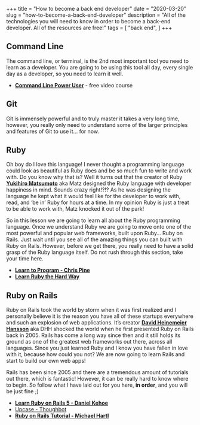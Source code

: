 +++
title = "How to become a back end developer"
date = "2020-03-20"
slug = "how-to-become-a-back-end-developer"
description = "All of the technologies you will need to know in order to become a back-end developer. All of the resources are free!"
tags = [
    "back end",
]
+++

## Command Line

The command line, or terminal, is the 2nd most important tool you need to learn as a developer. You are going to be using this tool all day, every single day as a developer, so you need to learn it well.

- [**Command Line Power User**](https://commandlinepoweruser.com/) - free video course

## Git

Git is immensely powerful and to truly master it takes a very long time, however, you really only need to understand some of the larger principles and features of Git to use it... for now.

## Ruby

Oh boy do I love this language! I never thought a programming language could look as beautiful as Ruby does and be so much fun to write and work with. Do you know why that is? Well it turns out that the creator of Ruby [**Yukihiro Matsumoto**](https://en.wikipedia.org/wiki/Yukihiro_Matsumoto) aka Matz designed the Ruby language with developer happiness in mind. Sounds crazy right!?!? As he was designing the language he kept what it would feel like for the developer to work with, read, and ‘be in’ Ruby for hours at a time. In my opinion Ruby is just a treat to be able to work with, Matz knocked it out of the park!

So in this lesson we are going to learn all about the Ruby programming language. Once we understand Ruby we are going to move onto one of the most powerful and popular web frameworks, built upon Ruby… Ruby on Rails. Just wait until you see all of the amazing things you can built with Ruby on Rails. However, before we get there, you really need to have a solid grasp of the Ruby language itself. Do not rush through this section, take your time here.

- [**Learn to Program - Chris Pine**](https://pine.fm/LearnToProgram)
- [**Learn Ruby the Hard Way**](https://learnrubythehardway.org/book/)

## Ruby on Rails

Ruby on Rails took the world by storm when it was first realized and I personally believe it is the reason you have all of these startups everywhere and such an explosion of web applications. It’s creator [**David Heinemeier Hansson**](https://en.wikipedia.org/wiki/David_Heinemeier_Hansson) aka DHH shocked the world when he first presented Ruby on Rails back in 2005. Rails has come a long way since then and it still holds its ground as one of the greatest web frameworks out there, across all languages. Since you just learned Ruby and I know you have fallen in love with it, because how could you not? We are now going to learn Rails and start to build our own web apps!

Rails has been since 2005 and there are a tremendous amount of tutorials out there, which is fantastic! However, it can be really hard to know where to begin. So follow what I have laid out for you here, **in order**, and you will be just fine ;)

- [**Learn Ruby on Rails 5 - Daniel Kehoe**](http://learn-rails.com/learn-ruby-on-rails.html)
- [Upcase - Thoughbot](https://thoughtbot.com/upcase/practice)
- [**Ruby on Rails Tutorial - Michael Hartl**](https://www.railstutorial.org/book/beginning)
